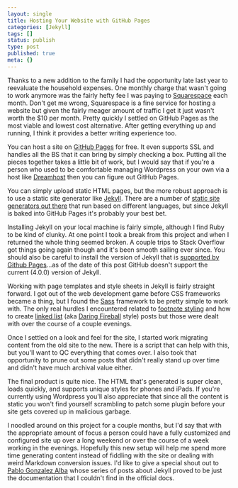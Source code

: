 ```yaml
---
layout: single
title: Hosting Your Website with GitHub Pages  
categories: [Jekyll]
tags: []
status: publish
type: post
published: true
meta: {}
---
```


Thanks to a new addition to the family I had the opportunity late last year to reevaluate the household expenses. One monthly charge that wasn't going to work anymore was the fairly hefty fee I was paying to [Squarespace][squarespace] each month. Don't get me wrong, Squarespace is a fine service for hosting a website but given the fairly meager amount of traffic I get it just wasn't worth the $10 per month. Pretty quickly I settled on GitHub Pages as the most viable and lowest cost alternative. After getting everything up and running, I think it provides a better writing experience too. 

You can host a site on [GitHub Pages][github] for free. It even supports SSL and handles all the BS that it can bring by simply checking a box. Putting all the pieces together takes a little bit of work, but I would say that if you're a person who used to be comfortable managing Wordpress on your own via a host like [Dreamhost][dreamhost] then you can figure out GitHub Pages. 

You can simply upload static HTML pages, but the more robust approach is to use a static site generator like [Jekyll][jekyllrb]. There are a number of [static site generators out there][staticgen] that run based on different languages, but since Jekyll is baked into GitHub Pages it's probably your best bet. 

Installing Jekyll on your local machine is fairly simple, although I find Ruby to be kind of clunky. At one point I took a break from this project and when I returned the whole thing seemed broken. A couple trips to Stack Overflow got things going again though and it's been smooth sailing ever since. You should also be careful to install the version of Jekyll that is [supported by Github Pages][supportedversions]...as of the date of this post GitHub doesn't support the current (4.0.0) version of Jekyll. 

Working with page templates and style sheets in Jekyll is fairly straight forward. I got out of the web development game before CSS frameworks became a thing, but I found the [Sass][sass-lang] framework to be pretty simple to work with. The only real hurdles I encountered related to [footnote styling][pablogonzalezalba] and how to create [linked list][github 2] (aka [Daring Fireball][daringfireball] style) posts but those were dealt with over the course of a couple evenings. 

Once I settled on a look and feel for the site, I started work migrating content from the old site to the new. There is a script that can help with this, but you'll want to QC everything that comes over. I also took that opportunity to prune out some posts that didn't really stand up over time and didn't have much archival value either. 

The final product is quite nice. The HTML that's generated is super clean, loads quickly, and supports unique styles for phones and iPads. If you're currently using Wordpress you'll also appreciate that since all the content is static you won't find yourself scrambling to patch some plugin before your site gets covered up in malicious garbage. 

I noodled around on this project for a couple months, but I'd say that with the appropriate amount of focus a person could have a fully customized and configured site up over a long weekend or over the course of a week working in the evenings. Hopefully this new setup will help me spend more time generating content instead of fiddling with the site or dealing with weird Markdown conversion issues. I'd like to give a special shout out to [Pablo Gonzalez Alba][pablogonzalezalba] whose series of posts about Jekyll proved to be just the documentation that I couldn't find in the official docs. 

[pablogonzalezalba]: https://pablogonzalezalba.com/tag/jekyll
[daringfireball]: https://daringfireball.net
[dreamhost]: https://dreamhost.com
[github]: https://pages.github.com
[github 2]: https://github.com/chfvoigt/jekyll-linkposts
[jekyllrb]: https://jekyllrb.com
[pablogonzalezalba]: https://pablogonzalezalba.com/2017/02/16/jekyll-footnotes.html
[sass-lang]: https://sass-lang.com
[squarespace]: https://squarespace.com
[staticgen]: https://www.staticgen.com
[supportedversions]: https://pages.github.com/versions
